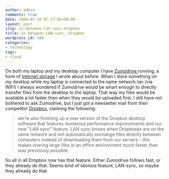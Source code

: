 ```yaml
---
author: admin
comments: true
date: 2009-07-16 07:17:03+00:00
layout: post
slug: in-between-lan-sync-dropbox
title: In between LAN-sync, Dropbox
wordpress_id: 349
categories:
- Technology
tags:
- cloud
---
```


On both my laptop and my desktop computer I have [Zumodrive ](https://www.zumodrive.com/)running, a form of [Internet storage](/2009/04/internet-storage/) I wrote about before. When I store something on my desktop while my laptop is connected to the same network-lan (via WIFI) I always wondered if Zumodrive would be smart enough to directly transfer files from the desktop to the laptop. That way my files would be available a lot faster then when they would be uploaded first.
I still have not bothered to ask Zumodrive, but I just got a newsletter mail from their competitor [Dropbox](https://www.getdropbox.com), claiming the following:




<blockquote>
we're also finishing up a new version of the Dropbox desktop software that features numerous performance improvements and our new "LAN sync" feature. LAN sync knows when Dropboxes are on the same network and will automatically exchange files directly between computers instead of downloading them from our servers - this makes sharing large files in an office environment much faster than was previously possible.
</blockquote>


So all in all Dropbox now has that feature. Either Zumodrive follows fast, or they already do that. Seems kind of obvious feature, LAN-sync, so maybe they already do that.

